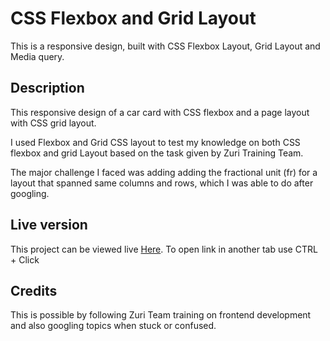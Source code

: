 # CSS Flexbox and Grid Layout
This is a responsive design, built with CSS Flexbox Layout, Grid Layout and Media query.  

## Description
This responsive design of a car card with CSS flexbox and a page layout with CSS grid layout.

I used Flexbox and Grid CSS layout to test my knowledge on both CSS flexbox and grid Layout based on the task given by Zuri Training Team.

The major challenge I faced was adding adding the fractional unit (fr) for a layout that spanned same columns and rows, which I was able to do after googling.

## Live version
This project can be viewed live [Here](https://arthurbazz.github.io/flexbox-and-grid-design/index.html).
To open link in another tab use CTRL + Click

## Credits
This is possible by following Zuri Team training on frontend development and also  googling topics when stuck or confused. 
